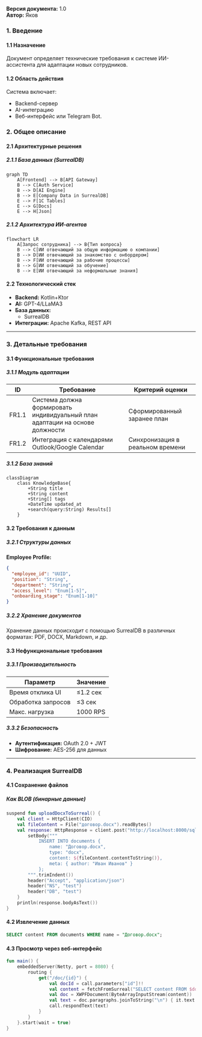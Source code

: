 **Версия документа:** 1.0  
**Автор:** Яков  

### **1. Введение**  
#### 1.1 Назначение  
Документ определяет технические требования к системе ИИ-ассистента для адаптации новых сотрудников.  

#### 1.2 Область действия  
Система включает:  
- Backend-сервер  
- AI-интеграцию  
- Веб-интерфейс или Telegram Bot.  
### **2. Общее описание**  
#### 2.1 Архитектурные решения  
##### 2.1.1 База данных (SurrealDB)  
```mermaid  
graph TD  
    A[Frontend] --> B[API Gateway]  
    B --> C[Auth Service]  
    B --> D[AI Engine]  
    B --> E[Company Data in SurrealDB]  
    E --> F[1C Tables]  
    E --> G[Docs]  
    E --> H[Json]  
```  

##### 2.1.2 Архитектура ИИ-агентов  
```mermaid  
flowchart LR  
    A[Запрос сотрудника] --> B{Тип вопроса}  
    B --> C[ИИ отвечающий за общую информацию о компании]  
    B --> D[ИИ отвечающий за знакомство с онбордером]  
    B --> F[ИИ отвечающий за рабочие процессы]  
    B --> G[ИИ отвечающий за обучение]  
    B --> E[ИИ отвечающий за неформальные знания]  
```  

#### 2.2 Технологический стек  
- **Backend:** Kotlin+Ktor
- **AI:** GPT-4/LLaMA3
- **База данных:**  
  - SurrealDB    
- **Интеграции:** Apache Kafka, REST API  

---

### **3. Детальные требования**  
#### 3.1 Функциональные требования  
##### 3.1.1 Модуль адаптации  
| ID    | Требование                                                                   | Критерий оценки                  |  
| ----- | ---------------------------------------------------------------------------- | -------------------------------- |  
| FR1.1 | Система должна формировать индивидуальный план адаптации на основе должности | Сформированный заранее план      |  
| FR1.2 | Интеграция с календарями Outlook/Google Calendar                             | Синхронизация в реальном времени |  

##### 3.1.2 База знаний  
```mermaid  
classDiagram  
    class KnowledgeBase{  
        +String title  
        +String content  
        +String[] tags  
        +DateTime updated_at  
        +search(query:String) Results[]  
    }  
```  

#### 3.2 Требования к данным  
##### 3.2.1 Структуры данных  
**Employee Profile:**  
```json  
{  
  "employee_id": "UUID",  
  "position": "String",  
  "department": "String",  
  "access_level": "Enum[1-5]",  
  "onboarding_stage": "Enum[1-10]"  
}  
```  

##### 3.2.2 Хранение документов  
Хранение данных происходит с помощью SurrealDB в различных форматах: PDF, DOCX, Markdown, и др. 
#### 3.3 Нефункциональные требования  
##### 3.3.1 Производительность  
| Параметр           | Значение |  
| ------------------ | -------- |  
| Время отклика UI   | ≤1.2 сек |  
| Обработка запросов | ≤3 сек   |  
| Макс. нагрузка     | 1000 RPS |  

##### 3.3.2 Безопасность  
- **Аутентификация:** OAuth 2.0 + JWT  
- **Шифрование:** AES-256 для данных  

---

### **4. Реализация SurrealDB**  
#### 4.1 Сохранение файлов  
##### Как BLOB (бинарные данные)  
```kotlin  
suspend fun uploadDocxToSurreal() {  
    val client = HttpClient(CIO)  
    val fileContent = File("договор.docx").readBytes()  
    val response: HttpResponse = client.post("http://localhost:8000/sql") {  
        setBody("""  
            INSERT INTO documents {  
                name: "Договор.docx",  
                type: "docx",  
                content: ${fileContent.contentToString()},  
                meta: { author: "Иван Иванов" }  
            };  
        """.trimIndent())  
        header("Accept", "application/json")  
        header("NS", "test")  
        header("DB", "test")  
    }  
    println(response.bodyAsText())  
}  
```  

#### 4.2 Извлечение данных  
```sql  
SELECT content FROM documents WHERE name = "Договор.docx";  
```  

#### 4.3 Просмотр через веб-интерфейс  
```kotlin  
fun main() {  
    embeddedServer(Netty, port = 8080) {  
        routing {  
            get("/doc/{id}") {  
                val docId = call.parameters["id"]!!  
                val content = fetchFromSurreal("SELECT content FROM $docId;")  
                val doc = XWPFDocument(ByteArrayInputStream(content))  
                val text = doc.paragraphs.joinToString("\n") { it.text }  
                call.respondText(text)  
            }  
        }  
    }.start(wait = true)  
}  
```  
